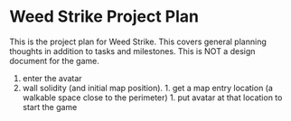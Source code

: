# Weed Strike Project Plan

This is the project plan for Weed Strike. This covers general planning thoughts in addition to tasks and milestones. This is NOT a design document for the game.

1. enter the avatar
  1. wall solidity (and initial map position).
    1. get a map entry location (a walkable space close to the perimeter)
    1. put avatar at that location to start the game
    